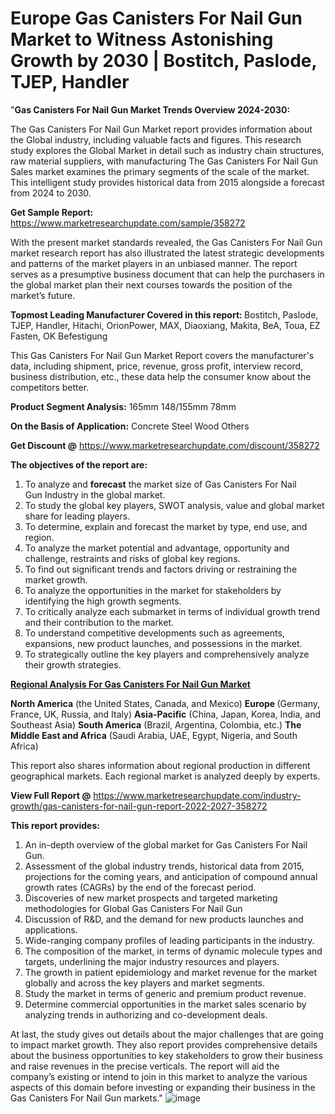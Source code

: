 # Europe Gas Canisters For Nail Gun Market to Witness Astonishing Growth by 2030 | Bostitch, Paslode, TJEP, Handler
"<strong>Gas Canisters For Nail Gun Market Trends Overview 2024-2030:</strong>

The Gas Canisters For Nail Gun Market report provides information about the Global industry, including valuable facts and figures. This research study explores the Global Market in detail such as industry chain structures, raw material suppliers, with manufacturing The Gas Canisters For Nail Gun Sales market examines the primary segments of the scale of the market. This intelligent study provides historical data from 2015 alongside a forecast from 2024 to 2030.

<strong>Get Sample Report:</strong> <a href=https://www.marketresearchupdate.com/sample/358272>https://www.marketresearchupdate.com/sample/358272</a>

With the present market standards revealed, the Gas Canisters For Nail Gun market research report has also illustrated the latest strategic developments and patterns of the market players in an unbiased manner. The report serves as a presumptive business document that can help the purchasers in the global market plan their next courses towards the position of the market’s future.

<strong>Topmost Leading Manufacturer Covered in this report:
</strong>Bostitch, Paslode, TJEP, Handler, Hitachi, OrionPower, MAX, Diaoxiang, Makita, BeA, Toua, EZ Fasten, OK Befestigung

This Gas Canisters For Nail Gun Market Report covers the manufacturer's data, including shipment, price, revenue, gross profit, interview record, business distribution, etc., these data help the consumer know about the competitors better.

<strong>Product Segment Analysis:</strong>
165mm
148/155mm
78mm

<strong>On the Basis of Application:</strong>
Concrete
Steel
Wood
Others

<strong>Get Discount @</strong> <a href=https://www.marketresearchupdate.com/discount/358272>https://www.marketresearchupdate.com/discount/358272</a>

<strong><b>The objectives of the report are:</b></strong>

1) To analyze and <strong><strong>forecast</strong></strong> the market size of Gas Canisters For Nail Gun Industry in the global market.
2) To study the global key players, SWOT analysis, value and global market share for leading players.
3) To determine, explain and forecast the market by type, end use, and region.
4) To analyze the market potential and advantage, opportunity and challenge, restraints and risks of global key regions.
5) To find out significant trends and factors driving or restraining the market growth.
6) To analyze the opportunities in the market for stakeholders by identifying the high growth segments.
7) To critically analyze each submarket in terms of individual growth trend and their contribution to the market.
8) To understand competitive developments such as agreements, expansions, new product launches, and possessions in the market.
9) To strategically outline the key players and comprehensively analyze their growth strategies.

<strong><u><b>Regional Analysis For Gas Canisters For Nail Gun Market</b></u></strong>

<strong><b>North America</b></strong> (the United States, Canada, and Mexico)
<strong><b>Europe </b></strong>(Germany, France, UK, Russia, and Italy)
<strong><b>Asia-Pacific</b></strong> (China, Japan, Korea, India, and Southeast Asia)
<strong><b>South America</b></strong> (Brazil, Argentina, Colombia, etc.)
<strong><b>The Middle East and Africa</b></strong> (Saudi Arabia, UAE, Egypt, Nigeria, and South Africa)

This report also shares information about regional production in different geographical markets. Each regional market is analyzed deeply by experts.

<strong>View Full Report @</strong> <a href=https://www.marketresearchupdate.com/industry-growth/gas-canisters-for-nail-gun-report-2022-2027-358272>https://www.marketresearchupdate.com/industry-growth/gas-canisters-for-nail-gun-report-2022-2027-358272</a>

<strong>This report provides:</strong>

1) An in-depth overview of the global market for Gas Canisters For Nail Gun.
2) Assessment of the global industry trends, historical data from 2015, projections for the coming years, and anticipation of compound annual growth rates (CAGRs) by the end of the forecast period.
3) Discoveries of new market prospects and targeted marketing methodologies for Global Gas Canisters For Nail Gun
4) Discussion of R&amp;D, and the demand for new products launches and applications.
5) Wide-ranging company profiles of leading participants in the industry.
6) The composition of the market, in terms of dynamic molecule types and targets, underlining the major industry resources and players.
7) The growth in patient epidemiology and market revenue for the market globally and across the key players and market segments.
8) Study the market in terms of generic and premium product revenue.
9) Determine commercial opportunities in the market sales scenario by analyzing trends in authorizing and co-development deals.

At last, the study gives out details about the major challenges that are going to impact market growth. They also report provides comprehensive details about the business opportunities to key stakeholders to grow their business and raise revenues in the precise verticals. The report will aid the company’s existing or intend to join in this market to analyze the various aspects of this domain before investing or expanding their business in the Gas Canisters For Nail Gun markets."
![image](https://github.com/johnrobertjr/Market-Research-Update/assets/154120476/c4b20883-0b5d-4ab5-8b03-6aef954431bd)
